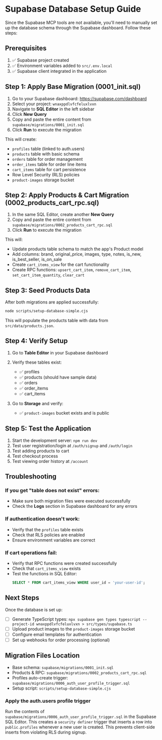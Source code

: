 # Supabase Database Setup Guide

Since the Supabase MCP tools are not available, you'll need to manually set up the database schema through the Supabase dashboard. Follow these steps:

## Prerequisites

1. ✅ Supabase project created
2. ✅ Environment variables added to `src/.env.local`
3. ✅ Supabase client integrated in the application

## Step 1: Apply Base Migration (0001_init.sql)

1. Go to your Supabase dashboard: https://supabase.com/dashboard
2. Select your project: `wnaxppdlvfcfeluxlvxn`
3. Navigate to **SQL Editor** in the left sidebar
4. Click **New Query**
5. Copy and paste the entire content from `supabase/migrations/0001_init.sql`
6. Click **Run** to execute the migration

This will create:
- `profiles` table (linked to auth.users)
- `products` table with basic schema
- `orders` table for order management
- `order_items` table for order line items
- `cart_items` table for cart persistence
- Row Level Security (RLS) policies
- `product-images` storage bucket

## Step 2: Apply Products & Cart Migration (0002_products_cart_rpc.sql)

1. In the same SQL Editor, create another **New Query**
2. Copy and paste the entire content from `supabase/migrations/0002_products_cart_rpc.sql`
3. Click **Run** to execute the migration

This will:
- Update products table schema to match the app's Product model
- Add columns: brand, original_price, images, type, notes, is_new, is_best_seller, is_on_sale
- Create `cart_items_view` for the cart functionality
- Create RPC functions: `upsert_cart_item`, `remove_cart_item`, `set_cart_item_quantity`, `clear_cart`

## Step 3: Seed Products Data

After both migrations are applied successfully:

```bash
node scripts/setup-database-simple.cjs
```

This will populate the products table with data from `src/data/products.json`.

## Step 4: Verify Setup

1. Go to **Table Editor** in your Supabase dashboard
2. Verify these tables exist:
   - ✅ profiles
   - ✅ products (should have sample data)
   - ✅ orders
   - ✅ order_items
   - ✅ cart_items

3. Go to **Storage** and verify:
   - ✅ `product-images` bucket exists and is public

## Step 5: Test the Application

1. Start the development server: `npm run dev`
2. Test user registration/login at `/auth/signup` and `/auth/login`
3. Test adding products to cart
4. Test checkout process
5. Test viewing order history at `/account`

## Troubleshooting

### If you get "table does not exist" errors:
- Make sure both migration files were executed successfully
- Check the **Logs** section in Supabase dashboard for any errors

### If authentication doesn't work:
- Verify that the `profiles` table exists
- Check that RLS policies are enabled
- Ensure environment variables are correct

### If cart operations fail:
- Verify that RPC functions were created successfully
- Check that `cart_items_view` exists
- Test the functions in SQL Editor:
  ```sql
  SELECT * FROM cart_items_view WHERE user_id = 'your-user-id';
  ```

## Next Steps

Once the database is set up:
- [ ] Generate TypeScript types: `npx supabase gen types typescript --project-id wnaxppdlvfcfeluxlvxn > src/types/supabase.ts`
- [ ] Upload product images to the `product-images` storage bucket
- [ ] Configure email templates for authentication
- [ ] Set up webhooks for order processing (optional)

## Migration Files Location

- Base schema: `supabase/migrations/0001_init.sql`
- Products & RPC: `supabase/migrations/0002_products_cart_rpc.sql`
- Profiles auto-create trigger: `supabase/migrations/0006_auth_user_profile_trigger.sql`
- Setup script: `scripts/setup-database-simple.cjs`

### Apply the auth.users profile trigger

Run the contents of `supabase/migrations/0006_auth_user_profile_trigger.sql` in the Supabase SQL Editor. This creates a `security definer` trigger that inserts a row into `public.profiles` whenever a new user is created. This prevents client-side inserts from violating RLS during signup.